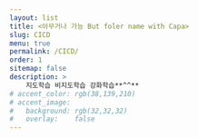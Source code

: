```yaml
---
layout: list
title: <아무거나 가능 But foler name with Capa>
slug: CICD
menu: true
permalink: /CICD/
order: 1
sitemap: false
description: >
    지도학습 비지도학습 강화학습**^^**
# accent_color: rgb(38,139,210)
# accent_image:
#   background: rgb(32,32,32)
#   overlay:    false
---
```

